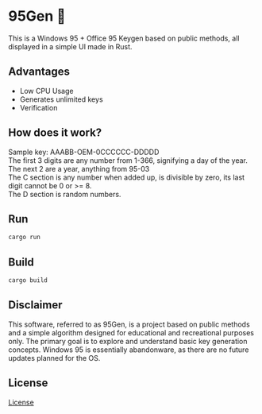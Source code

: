 # 95Gen 🔑

This is a Windows 95 + Office 95 Keygen based on public methods, all displayed in a simple UI made in Rust.

## Advantages

- Low CPU Usage
- Generates unlimited keys
- Verification

## How does it work?

Sample key: AAABB-OEM-0CCCCCC-DDDDD  
The first 3 digits are any number from 1-366, signifying a day of the year.  
The next 2 are a year, anything from 95-03  
The C section is any number when added up, is divisible by zero, its last digit cannot be 0 or >= 8.  
The D section is random numbers.  

## Run

```bash
cargo run
```

## Build

```bash
cargo build
```

## Disclaimer

This software, referred to as 95Gen, is a project based on public methods and a simple algorithm designed for educational and recreational purposes only. The primary goal is to explore and understand basic key generation concepts. Windows 95 is essentially abandonware, as there are no future updates planned for the OS.

## License

[License](LICENSE)
